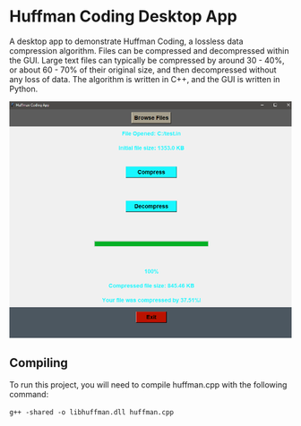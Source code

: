# Huffman Coding Desktop App
A desktop app to demonstrate Huffman Coding, a lossless data compression algorithm. Files can be compressed and decompressed within the GUI. Large text files can typically be compressed by around 30 - 40%, or about 60 - 70% of their original size, and then decompressed without any loss of data. The algorithm is written in C++, and the GUI is written in Python.

![Screenshot](Huffman.PNG)

## Compiling

To run this project, you will need to compile huffman.cpp with the following command:

`g++ -shared -o libhuffman.dll huffman.cpp`
